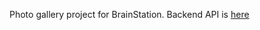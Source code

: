 Photo gallery project for BrainStation. Backend API is [here](https://github.com/passportmidi/bstn-photo-gallery-api)
